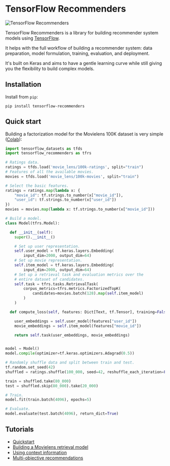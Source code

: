 # TensorFlow Recommenders

![TensorFlow Recommenders](https://github.com/tensorflow/recommenders/workflows/TensorFlow%20Recommenders/badge.svg)

TensorFlow Recommenders is a library for building recommender system models
using [TensorFlow](https://www.tensorflow.org).

It helps with the full workflow of building a recommender system: data
preparation, model formulation, training, evaluation, and deployment.

It's built on Keras and aims to have a gentle learning curve while still giving
you the flexibility to build complex models.

## Installation

Install from `pip`:

```shell
pip install tensorflow-recommenders
```

## Quick start

Building a factorization model for the Movielens 100K dataset is very simple
([Colab](tensorflow_recommenders/examples/quickstart.ipynb)):

```python
import tensorflow_datasets as tfds
import tensorflow_recommenders as tfrs

# Ratings data.
ratings = tfds.load('movie_lens/100k-ratings', split="train")
# Features of all the available movies.
movies = tfds.load('movie_lens/100k-movies', split="train")

# Select the basic features.
ratings = ratings.map(lambda x: {
    "movie_id": tf.strings.to_number(x["movie_id"]),
    "user_id": tf.strings.to_number(x["user_id"])
})
movies = movies.map(lambda x: tf.strings.to_number(x["movie_id"]))

# Build a model.
class Model(tfrs.Model):

  def __init__(self):
    super().__init__()

    # Set up user representation.
    self.user_model = tf.keras.layers.Embedding(
        input_dim=2000, output_dim=64)
    # Set up movie representation.
    self.item_model = tf.keras.layers.Embedding(
        input_dim=2000, output_dim=64)
    # Set up a retrieval task and evaluation metrics over the
    # entire dataset of candidates.
    self.task = tfrs.tasks.RetrievalTask(
        corpus_metrics=tfrs.metrics.FactorizedTopK(
            candidates=movies.batch(128).map(self.item_model)
        )
    )

  def compute_loss(self, features: Dict[Text, tf.Tensor], training=False) -> tf.Tensor:

    user_embeddings = self.user_model(features["user_id"])
    movie_embeddings = self.item_model(features["movie_id"])

    return self.task(user_embeddings, movie_embeddings)


model = Model()
model.compile(optimizer=tf.keras.optimizers.Adagrad(0.5))

# Randomly shuffle data and split between train and test.
tf.random.set_seed(42)
shuffled = ratings.shuffle(100_000, seed=42, reshuffle_each_iteration=False)

train = shuffled.take(80_000)
test = shuffled.skip(80_000).take(20_000)

# Train.
model.fit(train.batch(4096), epochs=5)

# Evaluate.
model.evaluate(test.batch(4096), return_dict=True)
```

## Tutorials

-   [Quickstart](tensorflow_recommenders/examples/quickstart.ipynb)
-   [Building a Movielens retrieval model](tensorflow_recommenders/examples/tfrs_movielens.ipynb)
-   [Using context information](tensorflow_recommenders/examples/movielens_side_information.ipynb)
-   [Multi-objective recommendations](tensorflow_recommenders/examples/multitask.ipynb)
